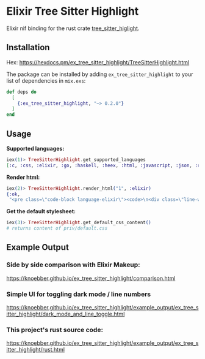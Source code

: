 # Elixir Tree Sitter Highlight

Elixir nif binding for the rust crate
[tree_sitter_higlight](https://docs.rs/tree-sitter-highlight/latest/tree_sitter_highlight/).

## Installation

Hex: https://hexdocs.pm/ex_tree_sitter_highlight/TreeSitterHighlight.html

The package can be installed by adding `ex_tree_sitter_highlight` to your list of dependencies in `mix.exs`:

```elixir
def deps do
  [
    {:ex_tree_sitter_highlight, "~> 0.2.0"}
  ]
end
```

## Usage

**Supported languages:**

```elixir
iex(1)> TreeSitterHighlight.get_supported_languages
[:c, :css, :elixir, :go, :haskell, :heex, :html, :javascript, :json, :rust]
```

**Render html:**

```elixir
iex(2)> TreeSitterHighlight.render_html("1", :elixir)
{:ok,
 "<pre class=\"code-block language-elixir\"><code>\n<div class=\"line-wrapper\"><span class=\"line-number\">1</span><span class=\"token number\">1</span>\n</div>\n</code></pre>\n"}
```

**Get the default stylesheet:**

```elixir
iex(3)> TreeSitterHighlight.get_default_css_content()
# returns content of priv/default.css
```

## Example Output

### Side by side comparison with Elixir Makeup:

https://knoebber.github.io/ex_tree_sitter_highlight/comparison.html

### Simple UI for toggling dark mode / line numbers

https://knoebber.github.io/ex_tree_sitter_highlight/example_output/ex_tree_sitter_highlight/dark_mode_and_line_toggle.html

### This project's rust source code:

https://knoebber.github.io/ex_tree_sitter_highlight/example_output/ex_tree_sitter_highlight/rust.html
